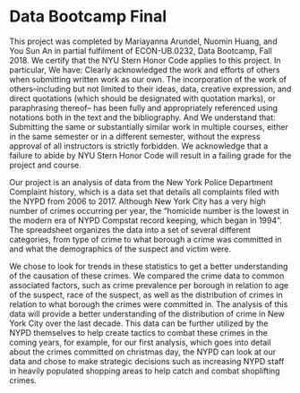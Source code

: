 # Data Bootcamp Final
This project was completed by Mariayanna Arundel, Nuomin Huang, and You Sun An in partial fulfilment of ECON-UB.0232, Data Bootcamp, Fall 2018. We certify that the NYU Stern Honor Code applies to this project. In particular, We have: Clearly acknowledged the work and efforts of others when submitting written work as our own. The incorporation of the work of others–including but not limited to their ideas, data, creative expression, and direct quotations (which should be designated with quotation marks), or paraphrasing thereof– has been fully and appropriately referenced using notations both in the text and the bibliography. And We understand that: Submitting the same or substantially similar work in multiple courses, either in the same semester or in a different semester, without the express approval of all instructors is strictly forbidden. We acknowledge that a failure to abide by NYU Stern Honor Code will result in a failing grade for the project and course.

Our project is an analysis of data from the New York Police Department Complaint history, which is a data set that details all complaints filed with the NYPD from 2006 to 2017. Although New York City has a very high number of crimes occurring per year, the “homicide number is the lowest in the modern era of NYPD Compstat record keeping, which began in 1994”. The spreadsheet organizes the data into a set of several different categories, from type of crime to what borough a crime was committed in and what the demographics of the suspect and victim were.

We chose to look for trends in these statistics to get a better understanding of the causation of these crimes. We compared the crime data to common associated factors, such as crime prevalence per borough in relation to age of the suspect, race of the suspect, as well as the distribution of crimes in relation to what borough the crimes were committed in. The analysis of this data will provide a better understanding of the distribution of crime in New York City over the last decade. This data can be further utilized by the NYPD themselves to help create tactics to combat these crimes in the coming years, for example, for our first analysis, which goes into detail about the crimes committed on christmas day, the NYPD can look at our data and chose to make strategic decisions such as increasing NYPD staff in heavily populated shopping areas to help catch and combat shoplifting crimes. 



